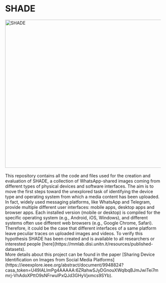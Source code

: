 # SHADE
<img src="https://github.com/andreaunitn/SHADE/assets/105369215/d109f523-c4a9-4fae-9ec8-6af249526972" alt="SHADE" width="640" height="480"/>
</br></br>
This repository contains all the code and files used for the creation and evaluation of SHADE, a collection of WhatsApp-shared images coming from different types of physical devices and software interfaces. The aim is to move the first steps toward the unexplored task of identifying the device type and operating system from which a media content has been uploaded. In fact, widely used messaging platforms, like WhatsApp and Telegram, provide multiple different user interfaces: mobile apps, desktop apps and browser apps. Each installed version (mobile or desktop) is compiled for the specific operating system (e.g., Android, iOS, Windows), and different systems often use different web browsers (e.g., Google Chrome, Safari). Therefore, it could be the case that different interfaces of a same platform leave peculiar traces on uploaded images and videos. To verify this hypothesis SHADE has been created and is available to all researchers or interested people [here](https://mmlab.disi.unitn.it/resources/published-datasets).
</br>
More details about this project can be found in the paper [Sharing Device Identification on Images from Social Media Platforms](https://ieeexplore.ieee.org/abstract/document/9948824?casa_token=U49IALImPg4AAAAA:6ZRahwSJyDGnouXWqlbqBJmJwiTei7mmrj-VhAdoXPttO9sNFrwuIPxQJd3GHyVjxmcs9SYb).
